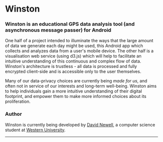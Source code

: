 

# Winston
### Winston is an educational GPS data analysis tool (and asynchronous message passer) for Android

One half of a project intended to illuminate the ways that the large amount of data we generate each day might be used, this Android app which collects and analyzes data from a user's mobile device. The other half is a visualisation web service (using d3.js) which will help to facilitate an intuitive understanding of this continuous and complex flow of data.  Winston's architecture is trustless - all data is processed and fully encrypted client-side and is accessible only to the user themselves.

Many of our data-privacy choices are currently being *made for us*, and often not in service of our interests and long-term well-being. Winston aims to help individuals gain a more intuitive understanding of their digital footprint, and empower them to make more informed choices about its proliferation.
 

### Author

Winston is currently being developed by [David Newell](http://www.davidnewell.ca), a computer science student at [Western University](http://uwo.ca/).

_________

